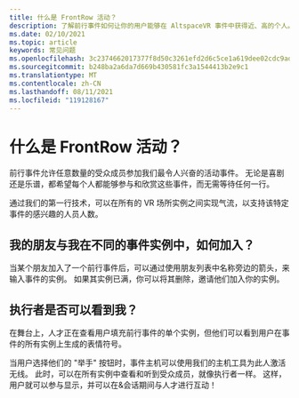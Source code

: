 ```yaml
---
title: 什么是 FrontRow 活动？
description: 了解前行事件如何让你的用户能够在 AltspaceVR 事件中获得近、高的个人。
ms.date: 02/10/2021
ms.topic: article
keywords: 常见问题
ms.openlocfilehash: 3c2374662017377f8d50c3261efd2d6c5ce1a619dee02cdc9ad16d6e48436694
ms.sourcegitcommit: b248ba2a6da7d669b430581fc3a1544413b2e9c1
ms.translationtype: MT
ms.contentlocale: zh-CN
ms.lasthandoff: 08/11/2021
ms.locfileid: "119128167"
---
```

# <a name="what-are-frontrow-events"></a>什么是 FrontRow 活动？ 

前行事件允许任意数量的受众成员参加我们最令人兴奋的活动事件。 无论是喜剧还是乐谱，都希望每个人都能够参与和欣赏这些事件，而无需等待任何一行。 

通过我们的第一行技术，可以在所有的 VR 场所实例之间实现气流，以支持该特定事件的感兴趣的人员人数。 

## <a name="my-friends-are-in-a-different-instance-of-the-event-than-me-how-can-i-join-them"></a>我的朋友与我在不同的事件实例中，如何加入？

当某个朋友加入了一个前行事件后，可以通过使用朋友列表中名称旁边的箭头，来输入事件的实例。 如果其实例已满，你可以将其删除，邀请他们加入你的实例。 

## <a name="can-the-performer-see-me"></a>执行者是否可以看到我？

在舞台上，人才正在查看用户填充前行事件的单个实例，但他们可以看到用户在事件的所有实例上生成的表情符号。

当用户选择他们的 "举手" 按钮时，事件主机可以使用我们的主机工具为此人激活无线。 此时，可以在所有实例中查看和听到受众成员，就像执行者一样。 这样，用户就可以参与显示，并可以在&会话期间与人才进行互动！